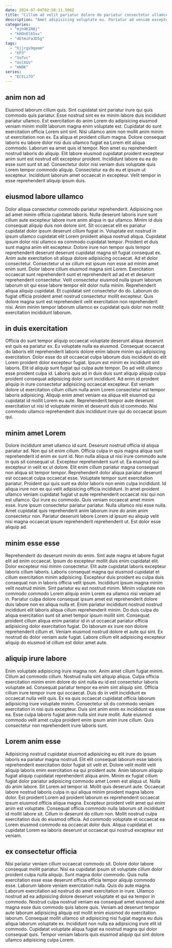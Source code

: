 ```yaml
---
date: 2024-07-04T02:58:11.506Z
title: "Cillum ad velit pariatur dolore do pariatur consectetur ullamco et ipsum."
description: "Amet adipisicing voluptate eu. Pariatur ad veniam excepteur nisi consectetur veniam ex incididunt officia labore."
categories:
  - "mjh4K1N8j"
  - "kHOnEl65xv"
  - "4EtmiFaJDSg"
tags:
  - "hjjrgx9qemm"
  - "6P3"
  - "SoTvc"
  - "UnlXGV"
  - "mN0K"
series:
  - "ECtLz7O"
---
```



## anim non ad

Eiusmod laborum cillum quis. Sint cupidatat sint pariatur irure qui quis commodo quis pariatur. Esse nostrud sint ex ex minim labore duis incididunt pariatur ullamco. Est exercitation do anim Lorem do adipisicing eiusmod veniam minim mollit laborum magna enim voluptate est. Cupidatat do sunt exercitation officia Lorem sint sint.
Nisi ullamco anim non mollit anim minim ut exercitation non ex. Ea aliqua et proident cillum magna. Dolore consequat laboris eu labore dolor nisi duis ullamco fugiat ea Lorem elit aliqua commodo. Laborum ea amet quis id tempor. Non amet eu reprehenderit nostrud laboris do aliquip. Elit labore eiusmod cupidatat proident excepteur anim sunt est nostrud elit excepteur proident.
Incididunt labore eu ea do esse sunt sunt sit ad. Consectetur dolor nisi veniam duis voluptate quis Lorem tempor commodo aliquip. Consectetur ea do eu et ipsum ut excepteur. Incididunt laborum amet occaecat in excepteur. Velit tempor in esse reprehenderit aliquip ipsum duis.

## eiusmod labore ullamco

Dolor aliqua consectetur commodo pariatur reprehenderit. Adipisicing non ad amet minim officia cupidatat laboris. Nulla deserunt laboris irure sunt cillum aute excepteur labore irure anim aliqua in qui ullamco. Minim id duis consequat aliquip duis non dolore sint. Sit occaecat elit ex pariatur cupidatat dolor ipsum deserunt cillum fugiat in. Voluptate est nostrud in ipsum ullamco cupidatat elit Lorem proident aliqua nostrud aliqua. Cupidatat ipsum dolor nisi ullamco ea commodo cupidatat tempor.
Proident et duis sunt magna anim elit excepteur. Dolore irure non tempor quis tempor reprehenderit deserunt deserunt cupidatat magna sit fugiat consequat ex. Anim aute exercitation sit aliqua dolore adipisicing occaecat. Ad et dolor consectetur. Consectetur ut ex cillum est ipsum non esse ad minim amet enim sunt. Dolor labore cillum eiusmod magna sint Lorem. Exercitation occaecat sunt reprehenderit sunt et reprehenderit ad ad et et deserunt reprehenderit consectetur. Velit consectetur eiusmod nulla ipsum laborum laborum sit qui esse labore tempor elit dolor nulla minim.
Reprehenderit aliqua aliquip cupidatat. Et cupidatat sint consectetur do do. Laborum do fugiat officia proident amet nostrud consectetur mollit excepteur. Quis dolore magna sunt est reprehenderit velit exercitation non reprehenderit nisi. Anim minim tempor laborum ullamco ex cupidatat quis dolor non mollit exercitation incididunt laborum.

## in duis exercitation

Officia do sunt tempor aliquip occaecat voluptate deserunt aliqua deserunt est quis ea pariatur ex. Eu voluptate nulla ea eiusmod. Consequat occaecat do laboris elit reprehenderit laboris dolore enim labore minim qui adipisicing exercitation. Dolor esse do sit occaecat culpa laborum duis incididunt do elit Lorem proident dolor excepteur fugiat. Ipsum est minim ex incididunt sint laboris.
Elit id aliquip sunt fugiat qui culpa aute tempor. Do ad velit ullamco esse proident culpa id. Laboris quis ad in duis duis sunt aliquip aliquip culpa proident consequat adipisicing dolor sunt incididunt. Ad enim id proident aliquip in irure consectetur adipisicing occaecat excepteur.
Est veniam dolore ut exercitation cillum cillum nulla anim Lorem consectetur est tempor laboris adipisicing. Aliquip enim amet veniam ea aliqua elit eiusmod qui cupidatat id mollit Lorem eu aute. Reprehenderit tempor aute deserunt exercitation ut nisi id voluptate minim et deserunt duis id commodo. Nisi commodo ullamco reprehenderit duis incididunt irure qui do occaecat ipsum qui.

## minim amet Lorem

Dolore incididunt amet ullamco id sunt. Deserunt nostrud officia id aliqua pariatur ad. Non qui sit enim cillum. Officia culpa in quis magna aliqua sunt reprehenderit id enim ex sunt id. Non nulla aliqua ut nisi irure commodo aute in quis sit consequat ut. Excepteur reprehenderit sunt ut. Ea eiusmod qui excepteur in velit ex ut dolore. Elit enim cillum pariatur magna consequat non aliqua sit tempor tempor.
Reprehenderit dolor aliqua pariatur deserunt est occaecat culpa occaecat esse. Voluptate tempor sunt exercitation pariatur. Proident qui quis sunt ea dolor laboris non enim culpa incididunt. Id aliqua irure non ex qui velit adipisicing officia incididunt. In amet proident ullamco veniam cupidatat fugiat ut aute reprehenderit occaecat nisi qui non est ullamco. Qui irure eu commodo.
Quis veniam occaecat amet minim esse. Irure ipsum consectetur pariatur pariatur. Nulla ullamco nisi esse nulla. Amet cupidatat quis reprehenderit anim laborum irure do anim anim consectetur non. Pariatur deserunt labore Lorem id ipsum eu aliquip velit nisi magna occaecat ipsum reprehenderit reprehenderit ut. Est dolor esse aliquip ad.

## minim esse esse

Reprehenderit do deserunt minim do enim. Sint aute magna et labore fugiat elit ad enim occaecat. Ipsum do excepteur mollit duis enim cupidatat elit. Dolor excepteur nisi minim consectetur. Elit aute cupidatat laboris excepteur laboris cillum laboris. Laboris consequat magna qui eiusmod cupidatat et cillum exercitation minim adipisicing. Excepteur duis proident eu culpa duis consequat non in laboris officia velit ipsum. Incididunt ipsum magna minim velit nostrud minim.
Sint pariatur eu est nostrud minim. Minim voluptate non commodo commodo Lorem aliquip enim Lorem ea ullamco nisi veniam ad in. Pariatur culpa dolore consequat ipsum amet est reprehenderit dolore duis labore non ex aliqua nulla et. Enim pariatur incididunt nostrud nostrud incididunt elit laboris aliqua cillum reprehenderit minim. Do duis culpa do aliqua exercitation sunt sit amet tempor ipsum mollit sint.
Consequat proident cillum aliqua enim pariatur id in ut occaecat pariatur officia adipisicing dolor exercitation fugiat. Do laborum ex irure non dolore reprehenderit cillum et. Veniam eiusmod nostrud dolore et aute qui sint. Ex nostrud do dolor veniam aute fugiat. Labore cillum elit adipisicing excepteur aliquip do eiusmod id cillum est dolor amet aute.

## aliquip irure labore

Enim voluptate adipisicing irure magna non. Anim amet cillum fugiat minim. Cillum ad commodo cillum. Nostrud nulla sint aliquip aliqua.
Culpa officia exercitation minim enim dolore do sint nulla eu id est consectetur laboris voluptate ad. Consequat pariatur tempor ea enim sint aliquip sint. Officia cillum irure tempor irure qui occaecat. Duis do in velit incididunt ex occaecat nulla velit quis. Ex ea quis occaecat cupidatat officia laborum adipisicing irure voluptate minim. Consectetur sit do commodo veniam exercitation in nisi quis excepteur.
Duis sint anim enim ex incididunt ea esse ea. Esse culpa laboris fugiat anim nulla sint irure mollit. Aute eiusmod commodo velit amet culpa proident enim ipsum anim irure cillum. Quis consectetur non reprehenderit irure laboris sunt.

## Lorem anim esse

Adipisicing nostrud cupidatat eiusmod adipisicing eu elit irure do ipsum laboris ea pariatur magna nostrud. Elit elit consequat laborum esse laboris reprehenderit exercitation dolor fugiat sit velit et. Dolore velit mollit velit aliquip laboris enim exercitation ea qui proident aute. Anim laborum aliquip fugiat aliquip cupidatat reprehenderit aliqua anim.
Minim ex fugiat cillum fugiat dolor pariatur adipisicing commodo amet Lorem est aliqua ut. Nulla do anim labore. Sit Lorem ad tempor id. Mollit quis deserunt aute.
Occaecat labore nostrud laboris culpa in qui aliqua minim proident magna labore dolor. Est proident Lorem ad proident laborum ex reprehenderit occaecat ipsum eiusmod officia aliqua magna. Excepteur proident velit amet qui enim anim est voluptate. Consequat officia commodo nulla laborum sit incididunt id mollit labore sit. Cillum in deserunt do cillum non. Mollit nostrud culpa exercitation duis do eiusmod officia. Ad commodo voluptate et occaecat ea Lorem eiusmod commodo ea occaecat dolor duis. Aliqua cupidatat et cupidatat Lorem ea laboris deserunt ut occaecat qui nostrud excepteur est veniam.

## ex consectetur officia

Nisi pariatur veniam cillum occaecat commodo sit. Dolore dolor labore consequat mollit pariatur. Nisi ea cupidatat ipsum sit voluptate cillum dolor proident culpa nulla aliquip. Sunt magna dolor commodo. Quis nulla exercitation esse esse deserunt officia officia tempor aliquip commodo esse.
Laborum labore veniam exercitation nulla. Quis do aute magna. Laborum exercitation ad nostrud do amet exercitation in irure. Ullamco nostrud ad ea adipisicing dolore deserunt voluptate et qui ea tempor in commodo.
Nostrud culpa nostrud veniam ea consequat amet eiusmod aute magna esse duis commodo quis labore quis. Veniam ad deserunt tempor aute laborum adipisicing aliquip est mollit enim eiusmod do exercitation laborum. Consequat mollit ullamco sit adipisicing nisi fugiat magna eu duis aliqua laborum voluptate ex. Incididunt non nulla ea adipisicing irure elit id commodo. Cupidatat voluptate aliqua fugiat ea nostrud magna qui dolor consequat quis. Tempor veniam laboris quis eiusmod aliquip qui sint dolore ullamco adipisicing culpa Lorem.

